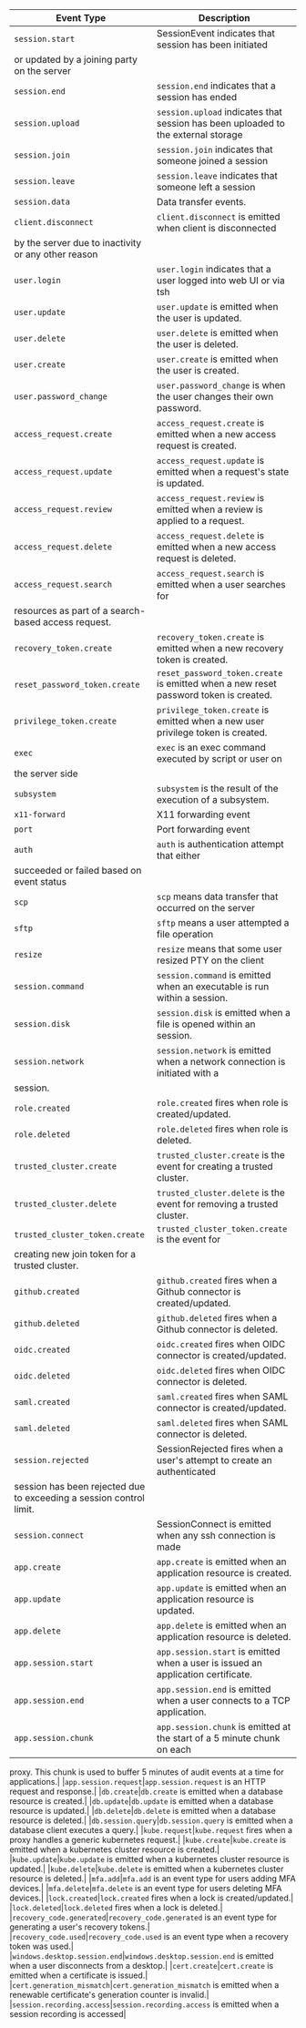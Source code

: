 |Event Type|Description|
|---|---|
|`session.start`|SessionEvent indicates that session has been initiated
or updated by a joining party on the server|
|`session.end`|`session.end` indicates that a session has ended|
|`session.upload`|`session.upload` indicates that session has been uploaded to the external storage|
|`session.join`|`session.join` indicates that someone joined a session|
|`session.leave`|`session.leave` indicates that someone left a session|
|`session.data`|Data transfer events.|
|`client.disconnect`|`client.disconnect` is emitted when client is disconnected
by the server due to inactivity or any other reason|
|`user.login`|`user.login` indicates that a user logged into web UI or via tsh|
|`user.update`|`user.update` is emitted when the user is updated.|
|`user.delete`|`user.delete` is emitted when the user is deleted.|
|`user.create`|`user.create` is emitted when the user is created.|
|`user.password_change`|`user.password_change` is when the user changes their own password.|
|`access_request.create`|`access_request.create` is emitted when a new access request is created.|
|`access_request.update`|`access_request.update` is emitted when a request's state is updated.|
|`access_request.review`|`access_request.review` is emitted when a review is applied to a request.|
|`access_request.delete`|`access_request.delete` is emitted when a new access request is deleted.|
|`access_request.search`|`access_request.search` is emitted when a user searches for
resources as part of a search-based access request.|
|`recovery_token.create`|`recovery_token.create` is emitted when a new recovery token is created.|
|`reset_password_token.create`|`reset_password_token.create` is emitted when a new reset password token is created.|
|`privilege_token.create`|`privilege_token.create` is emitted when a new user privilege token is created.|
|`exec`|`exec` is an exec command executed by script or user on
the server side|
|`subsystem`|`subsystem` is the result of the execution of a subsystem.|
|`x11-forward`|X11 forwarding event|
|`port`|Port forwarding event|
|`auth`|`auth` is authentication attempt that either
succeeded or failed based on event status|
|`scp`|`scp` means data transfer that occurred on the server|
|`sftp`|`sftp` means a user attempted a file operation|
|`resize`|`resize` means that some user resized PTY on the client|
|`session.command`|`session.command` is emitted when an executable is run within a session.|
|`session.disk`|`session.disk` is emitted when a file is opened within an session.|
|`session.network`|`session.network` is emitted when a network connection is initiated with a
session.|
|`role.created`|`role.created` fires when role is created/updated.|
|`role.deleted`|`role.deleted` fires when role is deleted.|
|`trusted_cluster.create`|`trusted_cluster.create` is the event for creating a trusted cluster.|
|`trusted_cluster.delete`|`trusted_cluster.delete` is the event for removing a trusted cluster.|
|`trusted_cluster_token.create`|`trusted_cluster_token.create` is the event for
creating new join token for a trusted cluster.|
|`github.created`|`github.created` fires when a Github connector is created/updated.|
|`github.deleted`|`github.deleted` fires when a Github connector is deleted.|
|`oidc.created`|`oidc.created` fires when OIDC connector is created/updated.|
|`oidc.deleted`|`oidc.deleted` fires when OIDC connector is deleted.|
|`saml.created`|`saml.created` fires when SAML connector is created/updated.|
|`saml.deleted`|`saml.deleted` fires when SAML connector is deleted.|
|`session.rejected`|SessionRejected fires when a user's attempt to create an authenticated
session has been rejected due to exceeding a session control limit.|
|`session.connect`|SessionConnect is emitted when any ssh connection is made|
|`app.create`|`app.create` is emitted when an application resource is created.|
|`app.update`|`app.update` is emitted when an application resource is updated.|
|`app.delete`|`app.delete` is emitted when an application resource is deleted.|
|`app.session.start`|`app.session.start` is emitted when a user is issued an application certificate.|
|`app.session.end`|`app.session.end` is emitted when a user connects to a TCP application.|
|`app.session.chunk`|`app.session.chunk` is emitted at the start of a 5 minute chunk on each
proxy. This chunk is used to buffer 5 minutes of audit events at a time
for applications.|
|`app.session.request`|`app.session.request` is an HTTP request and response.|
|`db.create`|`db.create` is emitted when a database resource is created.|
|`db.update`|`db.update` is emitted when a database resource is updated.|
|`db.delete`|`db.delete` is emitted when a database resource is deleted.|
|`db.session.query`|`db.session.query` is emitted when a database client executes
a query.|
|`kube.request`|`kube.request` fires when a proxy handles a generic kubernetes
request.|
|`kube.create`|`kube.create` is emitted when a kubernetes cluster resource is created.|
|`kube.update`|`kube.update` is emitted when a kubernetes cluster resource is updated.|
|`kube.delete`|`kube.delete` is emitted when a kubernetes cluster resource is deleted.|
|`mfa.add`|`mfa.add` is an event type for users adding MFA devices.|
|`mfa.delete`|`mfa.delete` is an event type for users deleting MFA devices.|
|`lock.created`|`lock.created` fires when a lock is created/updated.|
|`lock.deleted`|`lock.deleted` fires when a lock is deleted.|
|`recovery_code.generated`|`recovery_code.generated` is an event type for generating a user's recovery tokens.|
|`recovery_code.used`|`recovery_code.used` is an event type when a recovery token was used.|
|`windows.desktop.session.end`|`windows.desktop.session.end` is emitted when a user disconnects
from a desktop.|
|`cert.create`|`cert.create` is emitted when a certificate is issued.|
|`cert.generation_mismatch`|`cert.generation_mismatch` is emitted when a renewable
certificate's generation counter is invalid.|
|`session.recording.access`|`session.recording.access` is emitted when a session recording is accessed|
